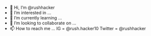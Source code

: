 - 👋 Hi, I’m @rushhacker
- 👀 I’m interested in ...
- 🌱 I’m currently learning ...
- 💞️ I’m looking to collaborate on ...
- 📫 How to reach me ...
IG = @rush.hacker10
Twitter = @rushhacker


<!---
rushhacker/rushhacker is a ✨ special ✨ repository because its `README.md` (this file) appears on your GitHub profile.
You can click the Preview link to take a look at your changes.
--->
